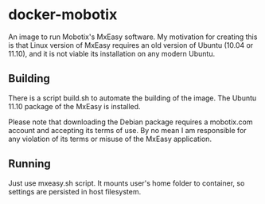docker-mobotix
==============

An image to run Mobotix's MxEasy software. My motivation for creating this is that Linux version of MxEasy requires an old version of Ubuntu (10.04 or 11.10), and it is not viable its installation on any modern Ubuntu.

Building
--------

There is a script build.sh to automate the building of the image. The Ubuntu 11.10 package of the MxEasy is installed.

Please note that downloading the Debian package requires a mobotix.com account and accepting its terms of use. By no mean I am responsible for any violation of its terms or misuse of the MxEasy application.

Running
-------

Just use mxeasy.sh script. It mounts user's home folder to container, so settings are persisted in host filesystem.
